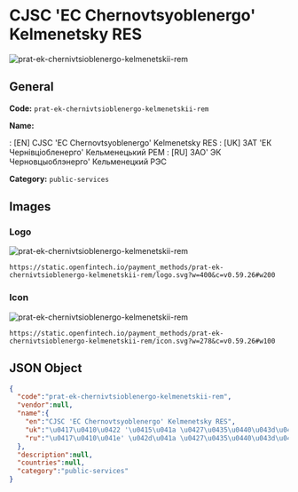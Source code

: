 
# CJSC 'EC Chernovtsyoblenergo' Kelmenetsky RES 
![prat-ek-chernivtsioblenergo-kelmenetskii-rem](https://static.openfintech.io/payment_methods/prat-ek-chernivtsioblenergo-kelmenetskii-rem/logo.svg?w=400&c=v0.59.26#w200)  

## General 
**Code:** `prat-ek-chernivtsioblenergo-kelmenetskii-rem` 
 
**Name:** 
 
:	[EN] CJSC 'EC Chernovtsyoblenergo' Kelmenetsky RES 
:	[UK] ЗАТ 'ЕК Чернівціобленерго' Кельменецький РЕМ 
:	[RU] ЗАО' ЭК Черновцыоблэнерго' Кельменецкий РЭС 
 
**Category:** `public-services` 
 

## Images 

### Logo 
![prat-ek-chernivtsioblenergo-kelmenetskii-rem](https://static.openfintech.io/payment_methods/prat-ek-chernivtsioblenergo-kelmenetskii-rem/logo.svg?w=400&c=v0.59.26#w200)  

```
https://static.openfintech.io/payment_methods/prat-ek-chernivtsioblenergo-kelmenetskii-rem/logo.svg?w=400&c=v0.59.26#w200
```  

### Icon 
![prat-ek-chernivtsioblenergo-kelmenetskii-rem](https://static.openfintech.io/payment_methods/prat-ek-chernivtsioblenergo-kelmenetskii-rem/icon.svg?w=278&c=v0.59.26#w100)  

```
https://static.openfintech.io/payment_methods/prat-ek-chernivtsioblenergo-kelmenetskii-rem/icon.svg?w=278&c=v0.59.26#w100
```  

## JSON Object 

```json
{
  "code":"prat-ek-chernivtsioblenergo-kelmenetskii-rem",
  "vendor":null,
  "name":{
    "en":"CJSC 'EC Chernovtsyoblenergo' Kelmenetsky RES",
    "uk":"\u0417\u0410\u0422 '\u0415\u041a \u0427\u0435\u0440\u043d\u0456\u0432\u0446\u0456\u043e\u0431\u043b\u0435\u043d\u0435\u0440\u0433\u043e' \u041a\u0435\u043b\u044c\u043c\u0435\u043d\u0435\u0446\u044c\u043a\u0438\u0439 \u0420\u0415\u041c",
    "ru":"\u0417\u0410\u041e' \u042d\u041a \u0427\u0435\u0440\u043d\u043e\u0432\u0446\u044b\u043e\u0431\u043b\u044d\u043d\u0435\u0440\u0433\u043e' \u041a\u0435\u043b\u044c\u043c\u0435\u043d\u0435\u0446\u043a\u0438\u0439 \u0420\u042d\u0421"
  },
  "description":null,
  "countries":null,
  "category":"public-services"
}
```  
